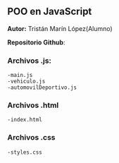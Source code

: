 ## POO en JavaScript


**Autor:** Tristán Marín López(Alumno)

**Repositorio Github**: 

### Archivos .js:
    -main.js
    -vehiculo.js
    -automovilDeportivo.js

### Archivos .html
    -index.html

### Archivos .css
    -styles.css
